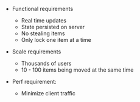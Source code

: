 - Functional requirements
  - Real time updates
  - State persisted on server
  - No stealing items
  - Only lock one item at a time

- Scale requirements
  - Thousands of users
  - 10 - 100 items being moved at the same time

- Perf requirement:
  - Minimize client traffic